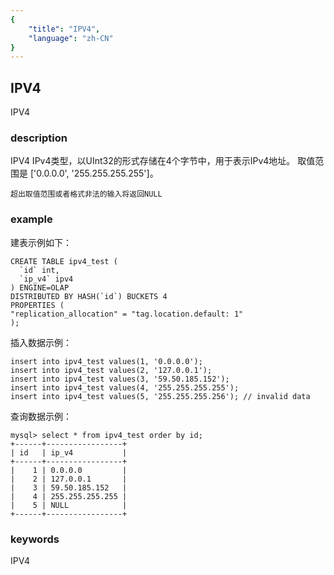 ```yaml
---
{
    "title": "IPV4",
    "language": "zh-CN"
}
---
```


<!-- 
Licensed to the Apache Software Foundation (ASF) under one
or more contributor license agreements.  See the NOTICE file
distributed with this work for additional information
regarding copyright ownership.  The ASF licenses this file
to you under the Apache License, Version 2.0 (the
"License"); you may not use this file except in compliance
with the License.  You may obtain a copy of the License at

  http://www.apache.org/licenses/LICENSE-2.0

Unless required by applicable law or agreed to in writing,
software distributed under the License is distributed on an
"AS IS" BASIS, WITHOUT WARRANTIES OR CONDITIONS OF ANY
KIND, either express or implied.  See the License for the
specific language governing permissions and limitations
under the License.
-->

## IPV4

<version since="dev">

IPV4

</version>

### description

IPV4
IPv4类型，以UInt32的形式存储在4个字节中，用于表示IPv4地址。
取值范围是 ['0.0.0.0', '255.255.255.255']。

`超出取值范围或者格式非法的输入将返回NULL`

### example
    
建表示例如下：

```
CREATE TABLE ipv4_test (
  `id` int,
  `ip_v4` ipv4
) ENGINE=OLAP
DISTRIBUTED BY HASH(`id`) BUCKETS 4
PROPERTIES (
"replication_allocation" = "tag.location.default: 1"
);
```

插入数据示例：

```
insert into ipv4_test values(1, '0.0.0.0');
insert into ipv4_test values(2, '127.0.0.1');
insert into ipv4_test values(3, '59.50.185.152');
insert into ipv4_test values(4, '255.255.255.255');
insert into ipv4_test values(5, '255.255.255.256'); // invalid data
```

查询数据示例：

```
mysql> select * from ipv4_test order by id;
+------+-----------------+
| id   | ip_v4           |
+------+-----------------+
|    1 | 0.0.0.0         |
|    2 | 127.0.0.1       |
|    3 | 59.50.185.152   |
|    4 | 255.255.255.255 |
|    5 | NULL            |
+------+-----------------+
```

### keywords

IPV4
